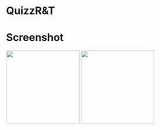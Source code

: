 # QuizzR&T






# Screenshot
<img src="https://user-images.githubusercontent.com/58745332/80380760-4ca13680-88a0-11ea-908a-8644bea93b5f.png" width="200">
<img src="https://user-images.githubusercontent.com/58745332/80381013-9558ef80-88a0-11ea-8955-092912b68ccd.png" width="200">


